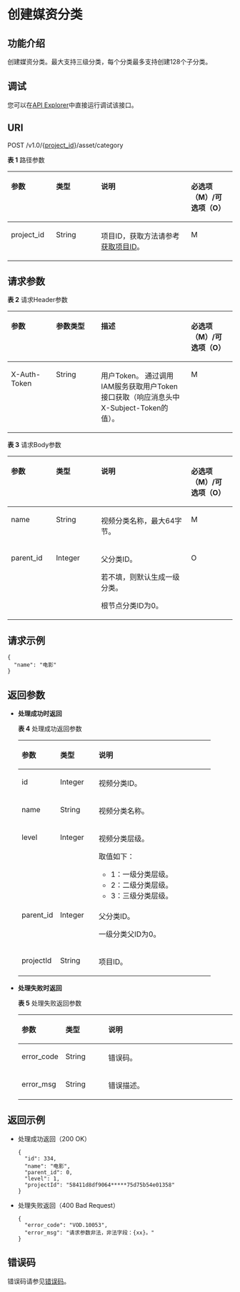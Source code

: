 # 创建媒资分类<a name="vod_04_0028"></a>

## 功能介绍<a name="zh-cn_topic_0128109931_zh-cn_topic_0127930946_section114814192538"></a>

创建媒资分类。最大支持三级分类，每个分类最多支持创建128个子分类。

## 调试<a name="section163945343214"></a>

您可以在[API Explorer](https://apiexplorer.developer.huaweicloud.com/apiexplorer/doc?product=VOD&api=createCategory)中直接运行调试该接口。

## URI<a name="zh-cn_topic_0128109931_zh-cn_topic_0127930946_section5241024145313"></a>

POST /v1.0/\{[project\_id](获取项目ID.md)\}/asset/category

**表 1**  路径参数

<a name="table6869913124919"></a>
<table><thead align="left"><tr id="vod_04_0196_row58691013184917"><th class="cellrowborder" valign="top" width="20%" id="mcps1.2.5.1.1"><p id="vod_04_0196_p18869171324920"><a name="vod_04_0196_p18869171324920"></a><a name="vod_04_0196_p18869171324920"></a>参数</p>
</th>
<th class="cellrowborder" valign="top" width="20%" id="mcps1.2.5.1.2"><p id="vod_04_0196_p1386920134497"><a name="vod_04_0196_p1386920134497"></a><a name="vod_04_0196_p1386920134497"></a>类型</p>
</th>
<th class="cellrowborder" valign="top" width="40%" id="mcps1.2.5.1.3"><p id="vod_04_0196_p1386931394910"><a name="vod_04_0196_p1386931394910"></a><a name="vod_04_0196_p1386931394910"></a>说明</p>
</th>
<th class="cellrowborder" valign="top" width="20%" id="mcps1.2.5.1.4"><p id="vod_04_0196_p10869213144912"><a name="vod_04_0196_p10869213144912"></a><a name="vod_04_0196_p10869213144912"></a>必选项（M）/可选项（O）</p>
</th>
</tr>
</thead>
<tbody><tr id="vod_04_0196_row1586931374911"><td class="cellrowborder" valign="top" width="20%" headers="mcps1.2.5.1.1 "><p id="vod_04_0196_p14253192105011"><a name="vod_04_0196_p14253192105011"></a><a name="vod_04_0196_p14253192105011"></a>project_id</p>
</td>
<td class="cellrowborder" valign="top" width="20%" headers="mcps1.2.5.1.2 "><p id="vod_04_0196_p62548235018"><a name="vod_04_0196_p62548235018"></a><a name="vod_04_0196_p62548235018"></a>String</p>
</td>
<td class="cellrowborder" valign="top" width="40%" headers="mcps1.2.5.1.3 "><p id="vod_04_0196_p0254323500"><a name="vod_04_0196_p0254323500"></a><a name="vod_04_0196_p0254323500"></a>项目ID，获取方法请参考<a href="https://support.huaweicloud.com/usermanual-vod/vod_01_0058.html" target="_blank" rel="noopener noreferrer">获取项目ID</a>。</p>
</td>
<td class="cellrowborder" valign="top" width="20%" headers="mcps1.2.5.1.4 "><p id="vod_04_0196_p9936171618529"><a name="vod_04_0196_p9936171618529"></a><a name="vod_04_0196_p9936171618529"></a>M</p>
</td>
</tr>
</tbody>
</table>

## 请求参数<a name="zh-cn_topic_0128109931_zh-cn_topic_0127930946_section7297229175319"></a>

**表 2**  请求Header参数

<a name="HeaderParameter"></a>
<table><thead align="left"><tr id="vod_04_0196_row1359311223199"><th class="cellrowborder" valign="top" width="20%" id="mcps1.2.5.1.1"><p id="vod_04_0196_p959302213191"><a name="vod_04_0196_p959302213191"></a><a name="vod_04_0196_p959302213191"></a>参数</p>
</th>
<th class="cellrowborder" valign="top" width="20%" id="mcps1.2.5.1.2"><p id="vod_04_0196_p6594132291914"><a name="vod_04_0196_p6594132291914"></a><a name="vod_04_0196_p6594132291914"></a>参数类型</p>
</th>
<th class="cellrowborder" valign="top" width="40%" id="mcps1.2.5.1.3"><p id="vod_04_0196_p1659492213198"><a name="vod_04_0196_p1659492213198"></a><a name="vod_04_0196_p1659492213198"></a>描述</p>
</th>
<th class="cellrowborder" valign="top" width="20%" id="mcps1.2.5.1.4"><p id="vod_04_0196_p971659181911"><a name="vod_04_0196_p971659181911"></a><a name="vod_04_0196_p971659181911"></a>必选项（M）/可选项（O）</p>
</th>
</tr>
</thead>
<tbody><tr id="vod_04_0196_row5593132218192"><td class="cellrowborder" valign="top" width="20%" headers="mcps1.2.5.1.1 "><p id="vod_04_0196_p959417226199"><a name="vod_04_0196_p959417226199"></a><a name="vod_04_0196_p959417226199"></a>X-Auth-Token</p>
</td>
<td class="cellrowborder" valign="top" width="20%" headers="mcps1.2.5.1.2 "><p id="vod_04_0196_p5594132231911"><a name="vod_04_0196_p5594132231911"></a><a name="vod_04_0196_p5594132231911"></a>String</p>
</td>
<td class="cellrowborder" valign="top" width="40%" headers="mcps1.2.5.1.3 "><p id="vod_04_0196_p1159416229196"><a name="vod_04_0196_p1159416229196"></a><a name="vod_04_0196_p1159416229196"></a>用户Token。 通过调用IAM服务获取用户Token接口获取（响应消息头中X-Subject-Token的值）。</p>
</td>
<td class="cellrowborder" valign="top" width="20%" headers="mcps1.2.5.1.4 "><p id="vod_04_0196_p147114598193"><a name="vod_04_0196_p147114598193"></a><a name="vod_04_0196_p147114598193"></a>M</p>
</td>
</tr>
</tbody>
</table>

**表 3**  请求Body参数

<a name="zh-cn_topic_0128109931_zh-cn_topic_0127930946_table1215862692413"></a>
<table><thead align="left"><tr id="zh-cn_topic_0128109931_zh-cn_topic_0127930946_row2022552615249"><th class="cellrowborder" valign="top" width="20%" id="mcps1.2.5.1.1"><p id="zh-cn_topic_0128109931_zh-cn_topic_0127930946_p13225122618245"><a name="zh-cn_topic_0128109931_zh-cn_topic_0127930946_p13225122618245"></a><a name="zh-cn_topic_0128109931_zh-cn_topic_0127930946_p13225122618245"></a>参数</p>
</th>
<th class="cellrowborder" valign="top" width="20%" id="mcps1.2.5.1.2"><p id="zh-cn_topic_0128109931_zh-cn_topic_0127930946_p1622592682414"><a name="zh-cn_topic_0128109931_zh-cn_topic_0127930946_p1622592682414"></a><a name="zh-cn_topic_0128109931_zh-cn_topic_0127930946_p1622592682414"></a>类型</p>
</th>
<th class="cellrowborder" valign="top" width="40%" id="mcps1.2.5.1.3"><p id="zh-cn_topic_0128109931_zh-cn_topic_0127930946_p1922519266248"><a name="zh-cn_topic_0128109931_zh-cn_topic_0127930946_p1922519266248"></a><a name="zh-cn_topic_0128109931_zh-cn_topic_0127930946_p1922519266248"></a>说明</p>
</th>
<th class="cellrowborder" valign="top" width="20%" id="mcps1.2.5.1.4"><p id="zh-cn_topic_0128109924_zh-cn_topic_0127930889_p41029017"><a name="zh-cn_topic_0128109924_zh-cn_topic_0127930889_p41029017"></a><a name="zh-cn_topic_0128109924_zh-cn_topic_0127930889_p41029017"></a>必选项（M）/可选项（O）</p>
</th>
</tr>
</thead>
<tbody><tr id="zh-cn_topic_0128109931_zh-cn_topic_0127930946_row222514262248"><td class="cellrowborder" valign="top" width="20%" headers="mcps1.2.5.1.1 "><p id="zh-cn_topic_0128109931_zh-cn_topic_0127930946_p8225142615249"><a name="zh-cn_topic_0128109931_zh-cn_topic_0127930946_p8225142615249"></a><a name="zh-cn_topic_0128109931_zh-cn_topic_0127930946_p8225142615249"></a>name</p>
</td>
<td class="cellrowborder" valign="top" width="20%" headers="mcps1.2.5.1.2 "><p id="zh-cn_topic_0128109931_zh-cn_topic_0127930946_p42251126132414"><a name="zh-cn_topic_0128109931_zh-cn_topic_0127930946_p42251126132414"></a><a name="zh-cn_topic_0128109931_zh-cn_topic_0127930946_p42251126132414"></a>String</p>
</td>
<td class="cellrowborder" valign="top" width="40%" headers="mcps1.2.5.1.3 "><p id="zh-cn_topic_0128109931_zh-cn_topic_0127930946_p922522613248"><a name="zh-cn_topic_0128109931_zh-cn_topic_0127930946_p922522613248"></a><a name="zh-cn_topic_0128109931_zh-cn_topic_0127930946_p922522613248"></a>视频分类名称，最大64字节。</p>
</td>
<td class="cellrowborder" valign="top" width="20%" headers="mcps1.2.5.1.4 "><p id="zh-cn_topic_0128109931_zh-cn_topic_0127930946_p422552613248"><a name="zh-cn_topic_0128109931_zh-cn_topic_0127930946_p422552613248"></a><a name="zh-cn_topic_0128109931_zh-cn_topic_0127930946_p422552613248"></a>M</p>
</td>
</tr>
<tr id="zh-cn_topic_0128109931_zh-cn_topic_0127930946_row822532692410"><td class="cellrowborder" valign="top" width="20%" headers="mcps1.2.5.1.1 "><p id="zh-cn_topic_0128109931_zh-cn_topic_0127930946_p192251726132414"><a name="zh-cn_topic_0128109931_zh-cn_topic_0127930946_p192251726132414"></a><a name="zh-cn_topic_0128109931_zh-cn_topic_0127930946_p192251726132414"></a>parent_id</p>
</td>
<td class="cellrowborder" valign="top" width="20%" headers="mcps1.2.5.1.2 "><p id="zh-cn_topic_0128109931_zh-cn_topic_0127930946_p822614264245"><a name="zh-cn_topic_0128109931_zh-cn_topic_0127930946_p822614264245"></a><a name="zh-cn_topic_0128109931_zh-cn_topic_0127930946_p822614264245"></a>Integer</p>
</td>
<td class="cellrowborder" valign="top" width="40%" headers="mcps1.2.5.1.3 "><p id="zh-cn_topic_0128109931_zh-cn_topic_0127930946_p39818414257"><a name="zh-cn_topic_0128109931_zh-cn_topic_0127930946_p39818414257"></a><a name="zh-cn_topic_0128109931_zh-cn_topic_0127930946_p39818414257"></a>父分类ID。</p>
<p id="zh-cn_topic_0128109931_zh-cn_topic_0127930946_p066541142510"><a name="zh-cn_topic_0128109931_zh-cn_topic_0127930946_p066541142510"></a><a name="zh-cn_topic_0128109931_zh-cn_topic_0127930946_p066541142510"></a>若不填，则默认生成一级分类。</p>
<p id="zh-cn_topic_0128109931_zh-cn_topic_0127930946_p1322662612418"><a name="zh-cn_topic_0128109931_zh-cn_topic_0127930946_p1322662612418"></a><a name="zh-cn_topic_0128109931_zh-cn_topic_0127930946_p1322662612418"></a>根节点分类ID为0。</p>
</td>
<td class="cellrowborder" valign="top" width="20%" headers="mcps1.2.5.1.4 "><p id="zh-cn_topic_0128109931_zh-cn_topic_0127930946_p13226172672418"><a name="zh-cn_topic_0128109931_zh-cn_topic_0127930946_p13226172672418"></a><a name="zh-cn_topic_0128109931_zh-cn_topic_0127930946_p13226172672418"></a>O</p>
</td>
</tr>
</tbody>
</table>

## 请求示例<a name="zh-cn_topic_0128109931_zh-cn_topic_0127930946_section1249493515311"></a>

```
{
  "name": "电影"
}
```

## 返回参数<a name="zh-cn_topic_0128109931_zh-cn_topic_0127930946_section162761640105314"></a>

-   **处理成功时返回**

    **表 4**  处理成功返回参数

    <a name="zh-cn_topic_0128109931_zh-cn_topic_0127930946_table2023743132612"></a>
    <table><thead align="left"><tr id="zh-cn_topic_0128109931_zh-cn_topic_0127930946_row11121043162614"><th class="cellrowborder" valign="top" width="20%" id="mcps1.2.4.1.1"><p id="zh-cn_topic_0128109931_zh-cn_topic_0127930946_p1211214438269"><a name="zh-cn_topic_0128109931_zh-cn_topic_0127930946_p1211214438269"></a><a name="zh-cn_topic_0128109931_zh-cn_topic_0127930946_p1211214438269"></a>参数</p>
    </th>
    <th class="cellrowborder" valign="top" width="20%" id="mcps1.2.4.1.2"><p id="zh-cn_topic_0128109931_zh-cn_topic_0127930946_p5112154314261"><a name="zh-cn_topic_0128109931_zh-cn_topic_0127930946_p5112154314261"></a><a name="zh-cn_topic_0128109931_zh-cn_topic_0127930946_p5112154314261"></a>类型</p>
    </th>
    <th class="cellrowborder" valign="top" width="60%" id="mcps1.2.4.1.3"><p id="zh-cn_topic_0128109931_zh-cn_topic_0127930946_p13112144362613"><a name="zh-cn_topic_0128109931_zh-cn_topic_0127930946_p13112144362613"></a><a name="zh-cn_topic_0128109931_zh-cn_topic_0127930946_p13112144362613"></a>说明</p>
    </th>
    </tr>
    </thead>
    <tbody><tr id="zh-cn_topic_0128109931_zh-cn_topic_0127930946_row1211234372610"><td class="cellrowborder" valign="top" width="20%" headers="mcps1.2.4.1.1 "><p id="zh-cn_topic_0128109931_zh-cn_topic_0127930946_p1311204316265"><a name="zh-cn_topic_0128109931_zh-cn_topic_0127930946_p1311204316265"></a><a name="zh-cn_topic_0128109931_zh-cn_topic_0127930946_p1311204316265"></a>id</p>
    </td>
    <td class="cellrowborder" valign="top" width="20%" headers="mcps1.2.4.1.2 "><p id="zh-cn_topic_0128109931_zh-cn_topic_0127930946_p311224392616"><a name="zh-cn_topic_0128109931_zh-cn_topic_0127930946_p311224392616"></a><a name="zh-cn_topic_0128109931_zh-cn_topic_0127930946_p311224392616"></a>Integer</p>
    </td>
    <td class="cellrowborder" valign="top" width="60%" headers="mcps1.2.4.1.3 "><p id="zh-cn_topic_0128109931_zh-cn_topic_0127930946_p1811244314264"><a name="zh-cn_topic_0128109931_zh-cn_topic_0127930946_p1811244314264"></a><a name="zh-cn_topic_0128109931_zh-cn_topic_0127930946_p1811244314264"></a>视频分类ID。</p>
    </td>
    </tr>
    <tr id="zh-cn_topic_0128109931_zh-cn_topic_0127930946_row15113204313264"><td class="cellrowborder" valign="top" width="20%" headers="mcps1.2.4.1.1 "><p id="zh-cn_topic_0128109931_zh-cn_topic_0127930946_p1113643162612"><a name="zh-cn_topic_0128109931_zh-cn_topic_0127930946_p1113643162612"></a><a name="zh-cn_topic_0128109931_zh-cn_topic_0127930946_p1113643162612"></a>name</p>
    </td>
    <td class="cellrowborder" valign="top" width="20%" headers="mcps1.2.4.1.2 "><p id="zh-cn_topic_0128109931_zh-cn_topic_0127930946_p151131543132612"><a name="zh-cn_topic_0128109931_zh-cn_topic_0127930946_p151131543132612"></a><a name="zh-cn_topic_0128109931_zh-cn_topic_0127930946_p151131543132612"></a>String</p>
    </td>
    <td class="cellrowborder" valign="top" width="60%" headers="mcps1.2.4.1.3 "><p id="zh-cn_topic_0128109931_zh-cn_topic_0127930946_p311374318262"><a name="zh-cn_topic_0128109931_zh-cn_topic_0127930946_p311374318262"></a><a name="zh-cn_topic_0128109931_zh-cn_topic_0127930946_p311374318262"></a>视频分类名称。</p>
    </td>
    </tr>
    <tr id="zh-cn_topic_0128109931_zh-cn_topic_0127930946_row31132043142610"><td class="cellrowborder" valign="top" width="20%" headers="mcps1.2.4.1.1 "><p id="zh-cn_topic_0128109931_zh-cn_topic_0127930946_p191134438260"><a name="zh-cn_topic_0128109931_zh-cn_topic_0127930946_p191134438260"></a><a name="zh-cn_topic_0128109931_zh-cn_topic_0127930946_p191134438260"></a>level</p>
    </td>
    <td class="cellrowborder" valign="top" width="20%" headers="mcps1.2.4.1.2 "><p id="zh-cn_topic_0128109931_zh-cn_topic_0127930946_p2113114352610"><a name="zh-cn_topic_0128109931_zh-cn_topic_0127930946_p2113114352610"></a><a name="zh-cn_topic_0128109931_zh-cn_topic_0127930946_p2113114352610"></a>Integer</p>
    </td>
    <td class="cellrowborder" valign="top" width="60%" headers="mcps1.2.4.1.3 "><p id="zh-cn_topic_0128109931_zh-cn_topic_0127930946_p1353131413273"><a name="zh-cn_topic_0128109931_zh-cn_topic_0127930946_p1353131413273"></a><a name="zh-cn_topic_0128109931_zh-cn_topic_0127930946_p1353131413273"></a>视频分类层级。</p>
    <div class="p" id="p489121834311"><a name="p489121834311"></a><a name="p489121834311"></a>取值如下：<a name="zh-cn_topic_0128109931_zh-cn_topic_0127930946_ul752322117270"></a><a name="zh-cn_topic_0128109931_zh-cn_topic_0127930946_ul752322117270"></a><ul id="zh-cn_topic_0128109931_zh-cn_topic_0127930946_ul752322117270"><li>1：一级分类层级。</li><li>2：二级分类层级。</li><li>3：三级分类层级。</li></ul>
    </div>
    </td>
    </tr>
    <tr id="zh-cn_topic_0128109931_zh-cn_topic_0127930946_row711416433261"><td class="cellrowborder" valign="top" width="20%" headers="mcps1.2.4.1.1 "><p id="zh-cn_topic_0128109931_zh-cn_topic_0127930946_p1011424312261"><a name="zh-cn_topic_0128109931_zh-cn_topic_0127930946_p1011424312261"></a><a name="zh-cn_topic_0128109931_zh-cn_topic_0127930946_p1011424312261"></a>parent_id</p>
    </td>
    <td class="cellrowborder" valign="top" width="20%" headers="mcps1.2.4.1.2 "><p id="zh-cn_topic_0128109931_zh-cn_topic_0127930946_p1411418435264"><a name="zh-cn_topic_0128109931_zh-cn_topic_0127930946_p1411418435264"></a><a name="zh-cn_topic_0128109931_zh-cn_topic_0127930946_p1411418435264"></a>Integer</p>
    </td>
    <td class="cellrowborder" valign="top" width="60%" headers="mcps1.2.4.1.3 "><p id="zh-cn_topic_0128109931_zh-cn_topic_0127930946_p164531143202713"><a name="zh-cn_topic_0128109931_zh-cn_topic_0127930946_p164531143202713"></a><a name="zh-cn_topic_0128109931_zh-cn_topic_0127930946_p164531143202713"></a>父分类ID。</p>
    <p id="zh-cn_topic_0128109931_zh-cn_topic_0127930946_p61141843172620"><a name="zh-cn_topic_0128109931_zh-cn_topic_0127930946_p61141843172620"></a><a name="zh-cn_topic_0128109931_zh-cn_topic_0127930946_p61141843172620"></a>一级分类父ID为0。</p>
    </td>
    </tr>
    <tr id="row14574717124415"><td class="cellrowborder" valign="top" width="20%" headers="mcps1.2.4.1.1 "><p id="p5575121754411"><a name="p5575121754411"></a><a name="p5575121754411"></a>projectId</p>
    </td>
    <td class="cellrowborder" valign="top" width="20%" headers="mcps1.2.4.1.2 "><p id="p957561764416"><a name="p957561764416"></a><a name="p957561764416"></a>String</p>
    </td>
    <td class="cellrowborder" valign="top" width="60%" headers="mcps1.2.4.1.3 "><p id="p15575417194411"><a name="p15575417194411"></a><a name="p15575417194411"></a>项目ID。</p>
    </td>
    </tr>
    </tbody>
    </table>

-   **处理失败时返回**

    **表 5**  处理失败返回参数

    <a name="table8107146194412"></a>
    <table><thead align="left"><tr id="row16107862441"><th class="cellrowborder" valign="top" width="20%" id="mcps1.2.4.1.1"><p id="p1412466124414"><a name="p1412466124414"></a><a name="p1412466124414"></a>参数</p>
    </th>
    <th class="cellrowborder" valign="top" width="20%" id="mcps1.2.4.1.2"><p id="p121241568444"><a name="p121241568444"></a><a name="p121241568444"></a>类型</p>
    </th>
    <th class="cellrowborder" valign="top" width="60%" id="mcps1.2.4.1.3"><p id="p1312414674420"><a name="p1312414674420"></a><a name="p1312414674420"></a>说明</p>
    </th>
    </tr>
    </thead>
    <tbody><tr id="row13124116124413"><td class="cellrowborder" valign="top" width="20%" headers="mcps1.2.4.1.1 "><p id="p11240634415"><a name="p11240634415"></a><a name="p11240634415"></a>error_code</p>
    </td>
    <td class="cellrowborder" valign="top" width="20%" headers="mcps1.2.4.1.2 "><p id="p414018615446"><a name="p414018615446"></a><a name="p414018615446"></a>String</p>
    </td>
    <td class="cellrowborder" valign="top" width="60%" headers="mcps1.2.4.1.3 "><p id="p161241669445"><a name="p161241669445"></a><a name="p161241669445"></a>错误码。</p>
    </td>
    </tr>
    <tr id="row01401168446"><td class="cellrowborder" valign="top" width="20%" headers="mcps1.2.4.1.1 "><p id="p171409604412"><a name="p171409604412"></a><a name="p171409604412"></a>error_msg</p>
    </td>
    <td class="cellrowborder" valign="top" width="20%" headers="mcps1.2.4.1.2 "><p id="p91404614444"><a name="p91404614444"></a><a name="p91404614444"></a>String</p>
    </td>
    <td class="cellrowborder" valign="top" width="60%" headers="mcps1.2.4.1.3 "><p id="p16140666447"><a name="p16140666447"></a><a name="p16140666447"></a>错误描述。</p>
    </td>
    </tr>
    </tbody>
    </table>


## 返回示例<a name="zh-cn_topic_0128109931_zh-cn_topic_0127930946_section1164111461532"></a>

-   处理成功返回（200 OK）

    ```
    {
      "id": 334,
      "name": "电影",
      "parent_id": 0,
      "level": 1,
      "projectId": "58411d8df9064*****75d75b54e01358"
    }
    ```

-   处理失败返回（400 Bad Request）

    ```
    {
      "error_code": "VOD.10053",
      "error_msg": "请求参数非法，非法字段：{xx}。"
    }
    ```


## 错误码<a name="section569214377267"></a>

错误码请参见[错误码](错误码.md)。

